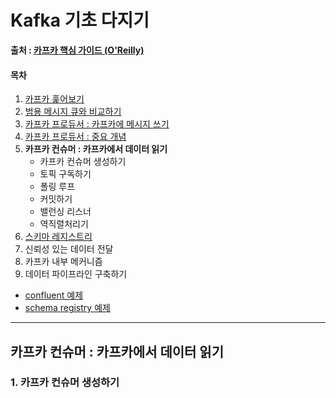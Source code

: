 # Kafka 기초 다지기

 **출처 : [카프카 핵심 가이드 (O'Reilly)](https://book.naver.com/bookdb/book_detail.nhn?bid=14093855)**

#### 목차

1. [카프카 훑어보기](https://github.com/3457soso/TIL/blob/master/Kafka/01_Introduction.md)
2. [범용 메시지 큐와 비교하기](https://github.com/3457soso/TIL/blob/master/Kafka/02_compare.md)
3. [카프카 프로듀서 : 카프카에 메시지 쓰기](https://github.com/3457soso/TIL/blob/master/Kafka/03_producer.md)
4. [카프카 프로듀서 : 중요 개념](https://github.com/3457soso/TIL/blob/master/Kafka/04_consumer_core.md)
5. **카프카 컨슈머 : 카프카에서 데이터 읽기**
   - 카프카 컨슈머 생성하기
   - 토픽 구독하기
   - 폴링 루프
   - 커밋하기
   - 밸런싱 리스너
   - 역직렬처리기
6. [스키마 레지스트리](https://github.com/3457soso/TIL/blob/master/Kafka/06_schema_registry.md)
7. 신뢰성 있는 데이터 전달
8. 카프카 내부 메커니즘
9. 데이터 파이프라인 구축하기

- [confluent 예제](https://github.com/3457soso/TIL/blob/master/Kafka/99_confluent_example)
- [schema registry 예제](https://github.com/3457soso/TIL/blob/master/Kafka/99_schema_registry_example)



------

## **카프카 컨슈머 : 카프카에서 데이터 읽기**

### 1. 카프카 컨슈머 생성하기

